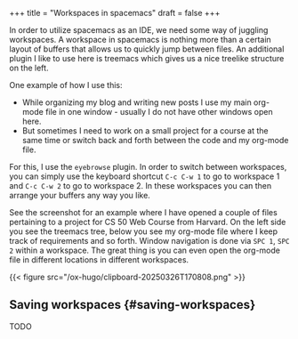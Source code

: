 +++
title = "Workspaces in spacemacs"
draft = false
+++

In order to utilize spacemacs as an IDE, we need some way of juggling workspaces. A workspace in spacemacs is nothing more than a certain layout of buffers that allows us to quickly jump between files. An additional plugin I like to use here is treemacs which gives us a nice treelike structure on the left.

One example of how I use this:

-   While organizing my blog and writing new posts I use my main org-mode file in one window - usually I do not have other windows open here.
-   But sometimes I need to work on a small project for a course at the same time or switch back and forth between the code and my org-mode file.

For this, I use the `eyebrowse` plugin. In order to switch between workspaces, you can simply use the keyboard shortcut `C-c C-w 1` to go to workspace 1 and `C-c C-w 2` to go to workspace 2. In these workspaces you can then arrange your buffers any way you like.

See the screenshot for an example where I have opened a couple of files pertaining to a project for CS 50 Web Course from Harvard. On the left side you see the treemacs tree, below you see my org-mode file where I keep track of requirements and so forth. Window navigation is done via `SPC 1`, `SPC 2` within a workspace. The great thing is you can even open the org-mode file in different locations in different workspaces.

{{< figure src="/ox-hugo/clipboard-20250326T170808.png" >}}


## Saving workspaces {#saving-workspaces}

TODO
